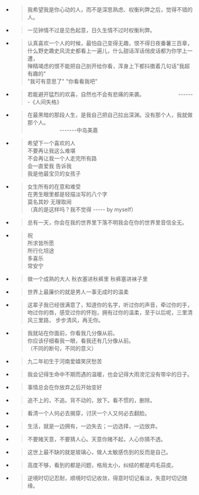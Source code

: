 * > 我希望我是你心动的人，而不是深思熟虑、权衡利弊之后，觉得不错的人。

* > 一见钟情不过是见色起意，日久生情不过时权衡利弊。

* > 认真喜欢一个人的时候，最怕自己变得无趣，恨不得日夜番薯三百章，  
    什么野史趣史风流史都看上一遍儿，什么甜话浑话俏皮话都为你学上一遭，  
    殚精竭虑的恨不能把自己剖开给你看，浑身上下都抖擞着几句话"我超有趣的"  
    "我可有意思了" "你看看我吧"
    
* > 若能避开猛烈的欢喜，自然也不会有悲痛的来袭。
    &emsp;&emsp;&emsp;&emsp;&emsp;&emsp;-------《人间失格》

* > 在最黑暗的那段人生，是我自己把自己拉出深渊。没有那个人，我就做那个人。  
    &emsp;&emsp;&emsp;&emsp;&emsp;&emsp;-------中岛美嘉
    
* > 希望下一个喜欢的人  
    不要再让我这么难堪  
    不会再让我一个人走完所有路  
    会一直爱我 告诉我  
    我是他最宝贝的女孩子
    
* > 女生所有的在意和难受  
    在男生眼里都是轻描淡写的八个字  
    莫名其妙  无理取闹  
    （真的是这样吗？我不觉得 ----- by myself）            
    
* > 总有一天，你会在我的世界里下落不明我会在你的世界里音信全无。  

* > 祝  
    所求皆所愿  
    所行化坦途  
    多喜乐  
    常安宁
    
* > 做一个成熟的大人  秋衣塞进秋裤里  秋裤塞进袜子里

* > 世界上最廉价的就是男人一事无成时的温柔 

* > 这辈子我已经很满意了，知道你的名字，听过你的声音，牵过你的手，
    吻过你的唇，感受过你的怀抱，拥有过你的温柔，至于以后呢，三里清风三里路，
    步步清风，再无你。
    
* > 我就站在你面前，你看我几分像从前。  
    你应该仔细看我一眼，看我还有几分像从前。  
    （不同的断句，不同的意义）
    
* > 九二年初生于河南爱嬉笑厌愁苦

* > 我会记得生命中不期而遇的温暖，也会记得大雨滂沱没有带伞的日子。

* > 事情总会在你放弃之后开始变好

* > 追不上的，不追。背不动的，放下。看不惯的，删除。

* > 看清一个人何必去揭穿，讨厌一个人又何必去翻脸。

* > 生活，就是一边拥有，一边失去；一边选择，一边放弃。

* > 不要赌天意，不要猜人心。天意你赌不起，人心你猜不透。

* > 这世上最不缺的就是玻璃心，做人太敏感伤到的反而是自己。

* > 高度不够，看到的都是问题，格局太小，纠结的都是鸡毛蒜皮。

* > 逆境时切记忍耐，顺境时切记收敛，得意时切记看淡，失意时切记随缘。
    